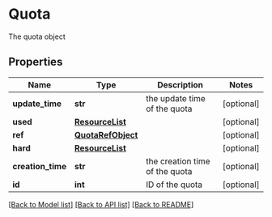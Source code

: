 # Quota

The quota object

## Properties
Name | Type | Description | Notes
------------ | ------------- | ------------- | -------------
**update_time** | **str** | the update time of the quota | [optional] 
**used** | [**ResourceList**](ResourceList.md) |  | [optional] 
**ref** | [**QuotaRefObject**](QuotaRefObject.md) |  | [optional] 
**hard** | [**ResourceList**](ResourceList.md) |  | [optional] 
**creation_time** | **str** | the creation time of the quota | [optional] 
**id** | **int** | ID of the quota | [optional] 

[[Back to Model list]](../README.md#documentation-for-models) [[Back to API list]](../README.md#documentation-for-api-endpoints) [[Back to README]](../README.md)



